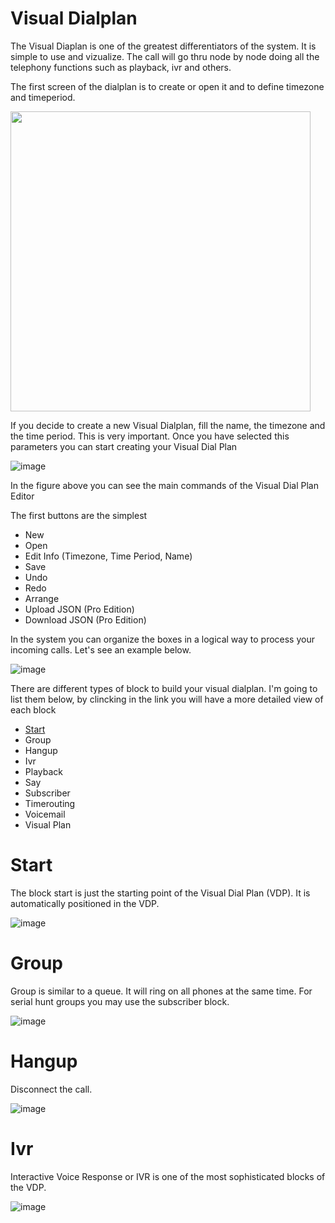 # Visual Dialplan #

The Visual Diaplan is one of the greatest differentiators of the system. It is simple to use and vizualize. The call will go thru node by node doing all the telephony functions such as playback, ivr and others.  

The first screen of the dialplan is to create or open it and to define timezone and timeperiod. 

<img src="https://user-images.githubusercontent.com/4958202/148941326-41d8f50b-f1e7-428f-9f87-ff133658c24c.png" width="480">

If you decide to create a new Visual Dialplan, fill the name, the timezone and the time period. This is very important.  Once you have selected this parameters you can start creating your Visual Dial Plan

![image](https://user-images.githubusercontent.com/4958202/148945818-aa6fe3a2-345d-4503-82a0-24dfcde0bbb2.png)

In the figure above you can see the main commands of the Visual Dial Plan Editor

The first buttons are the simplest

* New
* Open
* Edit Info (Timezone, Time Period,  Name)
* Save
* Undo
* Redo
* Arrange
* Upload JSON (Pro Edition)
* Download JSON (Pro Edition)

In the system you can organize the boxes in a logical way to process your incoming calls. Let's see an example below.

![image](https://user-images.githubusercontent.com/4958202/148946911-c2860fb9-2f20-4209-8d12-498ae46f7858.png)

There are different types of block to build your visual dialplan. I'm going to list them below, by clincking in the link you will have a more detailed view of each block

* [Start](#start)
* Group
* Hangup
* Ivr
* Playback
* Say
* Subscriber
* Timerouting
* Voicemail
* Visual Plan

# Start
The block start is just the starting point of the Visual Dial Plan (VDP). It is automatically positioned in the VDP.

![image](https://user-images.githubusercontent.com/4958202/148984484-dcefe8ed-b0b4-42d0-ba6b-64d6507121af.png)

# Group
Group is similar to a queue. It will ring on all phones at the same time. For serial hunt groups you may use the subscriber block. 

![image](https://user-images.githubusercontent.com/4958202/148984695-ead6e82d-5c46-4362-b197-c6a0fef99939.png)


# Hangup
Disconnect the call.

![image](https://user-images.githubusercontent.com/4958202/148984900-03704c89-71df-4d46-8a95-ac95251bd0e5.png)

# Ivr
Interactive Voice Response or IVR is one of the most sophisticated blocks of the VDP.

![image](https://user-images.githubusercontent.com/4958202/148985005-bc03f981-eaf1-45ec-b8fd-bdfa9fcd1382.png)




